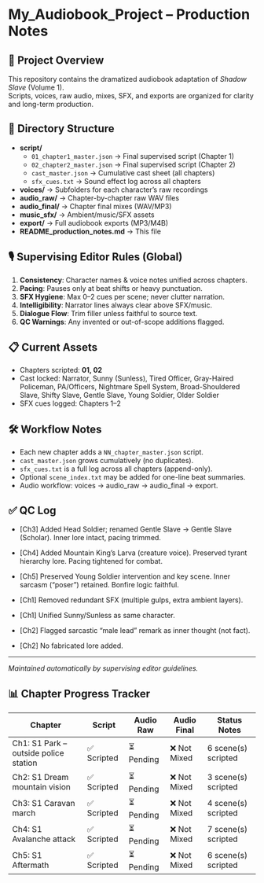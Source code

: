 # My_Audiobook_Project – Production Notes

## 📖 Project Overview
This repository contains the dramatized audiobook adaptation of *Shadow Slave* (Volume 1).  
Scripts, voices, raw audio, mixes, SFX, and exports are organized for clarity and long-term production.

## 📂 Directory Structure
- **script/**
  - `01_chapter1_master.json` → Final supervised script (Chapter 1)
  - `02_chapter2_master.json` → Final supervised script (Chapter 2)
  - `cast_master.json` → Cumulative cast sheet (all chapters)
  - `sfx_cues.txt` → Sound effect log across all chapters
- **voices/** → Subfolders for each character’s raw recordings
- **audio_raw/** → Chapter-by-chapter raw WAV files
- **audio_final/** → Chapter final mixes (WAV/MP3)
- **music_sfx/** → Ambient/music/SFX assets
- **export/** → Full audiobook exports (MP3/M4B)
- **README_production_notes.md** → This file

## 🎙️ Supervising Editor Rules (Global)
1. **Consistency**: Character names & voice notes unified across chapters.
2. **Pacing**: Pauses only at beat shifts or heavy punctuation.
3. **SFX Hygiene**: Max 0–2 cues per scene; never clutter narration.
4. **Intelligibility**: Narrator lines always clear above SFX/music.
5. **Dialogue Flow**: Trim filler unless faithful to source text.
6. **QC Warnings**: Any invented or out-of-scope additions flagged.

## 📋 Current Assets
- Chapters scripted: **01, 02**
- Cast locked: Narrator, Sunny (Sunless), Tired Officer, Gray-Haired Policeman, PA/Officers, Nightmare Spell System, Broad-Shouldered Slave, Shifty Slave, Gentle Slave, Young Soldier, Older Soldier
- SFX cues logged: Chapters 1–2

## 🛠️ Workflow Notes
- Each new chapter adds a `NN_chapter_master.json` script.
- `cast_master.json` grows cumulatively (no duplicates).
- `sfx_cues.txt` is a full log across all chapters (append-only).
- Optional `scene_index.txt` may be added for one-line beat summaries.
- Audio workflow: voices → audio_raw → audio_final → export.

## ✅ QC Log
- [Ch3] Added Head Soldier; renamed Gentle Slave → Gentle Slave (Scholar). Inner lore intact, pacing trimmed.
- [Ch4] Added Mountain King’s Larva (creature voice). Preserved tyrant hierarchy lore. Pacing tightened for combat.
- [Ch5] Preserved Young Soldier intervention and key scene. Inner sarcasm (“poser”) retained. Bonfire logic faithful.

- [Ch1] Removed redundant SFX (multiple gulps, extra ambient layers).
- [Ch1] Unified Sunny/Sunless as same character.
- [Ch2] Flagged sarcastic “male lead” remark as inner thought (not fact).
- [Ch2] No fabricated lore added.

---
*Maintained automatically by supervising editor guidelines.*

## 📊 Chapter Progress Tracker
| Chapter | Script | Audio Raw | Audio Final | Status Notes |
|---------|--------|-----------|-------------|--------------|
| Ch1: S1 Park – outside police station | ✅ Scripted | ⏳ Pending | ❌ Not Mixed | 6 scene(s) scripted |
| Ch2: S1 Dream mountain vision | ✅ Scripted | ⏳ Pending | ❌ Not Mixed | 3 scene(s) scripted |
| Ch3: S1 Caravan march | ✅ Scripted | ⏳ Pending | ❌ Not Mixed | 4 scene(s) scripted |
| Ch4: S1 Avalanche attack | ✅ Scripted | ⏳ Pending | ❌ Not Mixed | 7 scene(s) scripted |
| Ch5: S1 Aftermath | ✅ Scripted | ⏳ Pending | ❌ Not Mixed | 6 scene(s) scripted |

